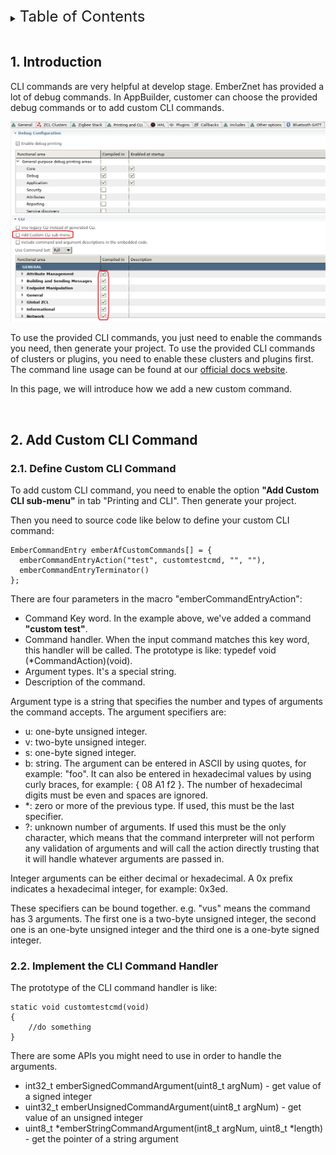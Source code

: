 <details>
<summary><font size=5>Table of Contents</font> </summary>
&nbsp;  

- [1. Introduction](#1-introduction)
- [2. Add Custom CLI Command](#2-add-custom-cli-command)
  - [2.1. Define Custom CLI Command](#21-define-custom-cli-command)
  - [2.2. Implement the CLI Command Handler](#22-implement-the-cli-command-handler)
</details>
&nbsp; 

## 1. Introduction
CLI commands are very helpful at develop stage. EmberZnet has provided a lot of debug commands. In AppBuilder, customer can choose the provided debug commands or to add custom CLI commands.

![zigbee](files/ZB-Zigbee-Custom-CLI-Commands/CLI-Commands.png)

To use the provided CLI commands, you just need to enable the commands you need, then generate your project. To use the provided CLI commands of clusters or plugins, you need to enable these clusters and plugins first. The command line usage can be found at our [official docs website](https://docs.silabs.com/zigbee/latest/af/group-cli). 

In this page, we will introduce how we add a new custom command.

&nbsp; 

## 2. Add Custom CLI Command
### 2.1. Define Custom CLI Command
To add custom CLI command, you need to enable the option **"Add Custom CLI sub-menu"** in tab "Printing and CLI". Then generate your project.  

Then you need to source code like below to define your custom CLI command:  
```
EmberCommandEntry emberAfCustomCommands[] = {
  emberCommandEntryAction("test", customtestcmd, "", ""),
  emberCommandEntryTerminator()
};
```
There are four parameters in the macro "emberCommandEntryAction":  
- Command Key word. In the example above, we've added a command **"custom test"**.
- Command handler. When the input command matches this key word, this handler will be called. The prototype is like:  typedef void (*CommandAction)(void).
- Argument types. It's a special string.
- Description of the command.

Argument type is a string that specifies the number and types of arguments the command accepts.  The argument specifiers are:  
- u:   one-byte unsigned integer.
- v:   two-byte unsigned integer.
- s:   one-byte signed integer.
- b:   string.  The argument can be entered in ASCII by using
       quotes, for example: "foo".  It can also be entered
       in hexadecimal values by using curly braces,
       for example: { 08 A1 f2 }.
       The number of hexadecimal digits must be even and spaces
       are ignored.
- *:   zero or more of the previous type.
       If used, this must be the last specifier.
- ?:   unknown number of arguments. If used this must be the only
       character, which means that the command interpreter will not
       perform any validation of arguments and will call the
       action directly trusting that it will handle
       whatever arguments are passed in.

Integer arguments can be either decimal or hexadecimal.
A 0x prefix indicates a hexadecimal integer, for example: 0x3ed.

These specifiers can be bound together. e.g. "vus" means the command has 3 arguments. The first one is a two-byte unsigned integer, the second one is an one-byte unsigned integer and the third one is a one-byte signed integer. 

### 2.2. Implement the CLI Command Handler
The prototype of the CLI command handler is like:
```
static void customtestcmd(void)
{
    //do something
}
```

There are some APIs you might need to use in order to handle the arguments. 
- int32_t emberSignedCommandArgument(uint8_t argNum)  - get value of a signed integer
- uint32_t emberUnsignedCommandArgument(uint8_t argNum)  - get value of an unsigned integer
- uint8_t *emberStringCommandArgument(int8_t argNum, uint8_t *length)  - get the pointer of a string argument

